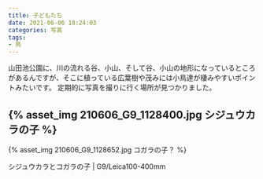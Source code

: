 ```yaml
---
title: 子どもたち
date: 2021-06-06 18:24:03
categories: 写真
tags:
- 鳥
---
```


山田池公園に、川の流れる谷、小山、そして谷、小山の地形になっているところがあるんですが、そこに植っている広葉樹や茂みには小鳥達が棲みやすいポイントみたいです。
定期的に写真を撮りに行く場所が見つかりました。

{% asset_img 210606_G9_1128400.jpg シジュウカラの子 %}
---

{% asset_img 210606_G9_1128652.jpg コガラの子？ %}

シジュウカラとコガラの子 | G9/Leica100-400mm